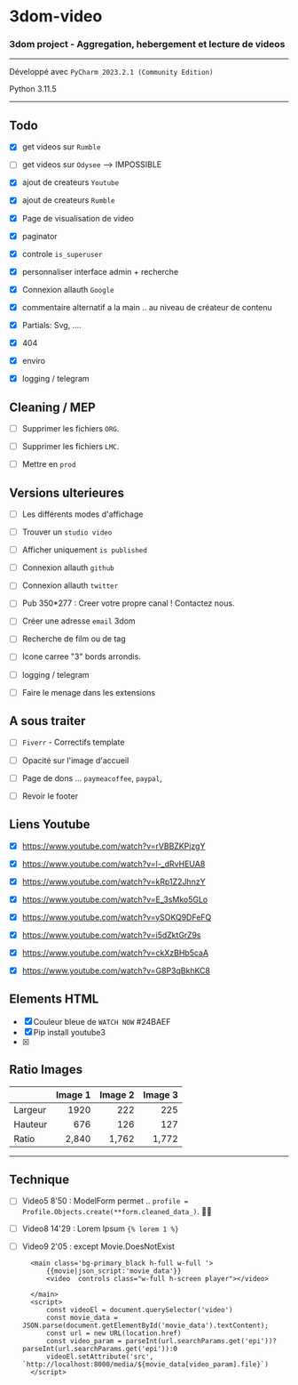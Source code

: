# 3dom-video
### 3dom project - Aggregation, hebergement et lecture de videos

---

Développé avec `PyCharm 2023.2.1 (Community Edition)`

Python 3.11.5


---

## Todo
- [x] get videos sur `Rumble`  
- [ ] get videos sur `Odysee` --> IMPOSSIBLE
- [x] ajout de createurs `Youtube` 
- [x] ajout de createurs `Rumble` 
- [x] Page de visualisation de video  
- [x] paginator
- [x] controle `is_superuser`
- [x] personnaliser interface admin + recherche
- [x] Connexion allauth `Google`  
- [x] commentaire alternatif a la main .. au niveau de créateur de contenu 
- [x] Partials: Svg, .... 
- [x] 404 
- [x] enviro 
- [x] logging / telegram  

                           
## Cleaning / MEP
- [ ] Supprimer les fichiers `ORG`.
- [ ] Supprimer les fichiers `LMC`.
- [ ] Mettre en `prod`  



## Versions ulterieures
- [ ] Les différents modes d'affichage 
- [ ] Trouver un `studio video`
- [ ] Afficher uniquement `is published` 
- [ ] Connexion allauth `github`  
- [ ] Connexion allauth `twitter`  
- [ ] Pub 350*277 : Creer votre propre canal ! Contactez nous.
- [ ] Créer une adresse `email` 3dom
- [ ] Recherche de film ou de tag 
- [ ] Icone carree "3" bords arrondis.
- [ ] logging / telegram  
- [ ] Faire le menage dans les extensions


## A sous traiter
- [ ] `Fiverr` - Correctifs template  
- [ ] Opacité sur l'image d'accueil
- [ ] Page de dons ... `paymeacoffee`, `paypal`,  
- [ ] Revoir le footer


## Liens Youtube
- [x] https://www.youtube.com/watch?v=rVBBZKPjzgY
- [x] https://www.youtube.com/watch?v=l-_dRvHEUA8
- [x] https://www.youtube.com/watch?v=kRp1Z2JhnzY  
- [x] https://www.youtube.com/watch?v=E_3sMko5GLo  
- [x] https://www.youtube.com/watch?v=ySOKQ9DFeFQ  
- [x] https://www.youtube.com/watch?v=i5dZktGrZ9s
- [x] https://www.youtube.com/watch?v=ckXzBHb5caA
- [x] https://www.youtube.com/watch?v=G8P3qBkhKC8


## Elements HTML
- [x] Couleur bleue de `WATCH NOW` #24BAEF    
- [x] Pip install youtube3  
- [x]   


## Ratio Images

|         | Image 1 | Image 2 | Image 3 |
|:--------|--------:|--------:|--------:|
| Largeur |    1920 |     222 |     225 |
| Hauteur |     676 |     126 |     127 |
| Ratio   |   2,840 |   1,762 |   1,772 |



---

## Technique
- [ ] Video5 8'50 : ModelForm permet  .. `profile = Profile.Objects.create(**form.cleaned_data_)`.  💖💖
- [ ] Video8 14'29 : Lorem Ipsum `{% lorem 1 %}`
- [ ] Video9 2'05 : except Movie.DoesNotExist

        <main class='bg-primary_black h-full w-full '>
            {{movie|json_script:'movie_data'}}
            <video  controls class="w-full h-screen player"></video>
            
        </main>
        <script>
            const videoEl = document.querySelector('video')
            const movie_data = JSON.parse(document.getElementById('movie_data').textContent);
            const url = new URL(location.href)
            const video_param = parseInt(url.searchParams.get('epi'))?parseInt(url.searchParams.get('epi')):0
            videoEl.setAttribute('src', `http://localhost:8000/media/${movie_data[video_param].file}`)
        </script>





